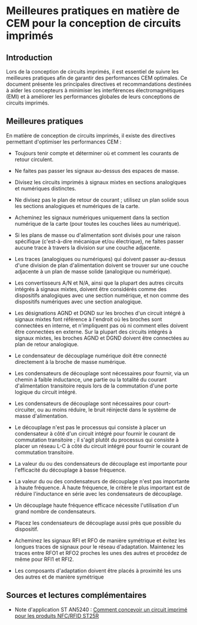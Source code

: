 # Meilleures pratiques en matière de CEM pour la conception de circuits imprimés

## Introduction

Lors de la conception de circuits imprimés, il est essentiel de suivre les meilleures pratiques afin de garantir des performances CEM optimales. Ce document présente les principales directives et recommandations destinées à aider les concepteurs à minimiser les interférences électromagnétiques (EMI) et à améliorer les performances globales de leurs conceptions de circuits imprimés.

## Meilleures pratiques

En matière de conception de circuits imprimés, il existe des directives permettant d'optimiser les performances CEM :

- Toujours tenir compte et déterminer où et comment les courants de retour circulent.
- Ne faites pas passer les signaux au-dessus des espaces de masse.
- Divisez les circuits imprimés à signaux mixtes en sections analogiques et numériques distinctes.
- Ne divisez pas le plan de retour de courant ; utilisez un plan solide sous les sections analogiques et numériques
de la carte.
- Acheminez les signaux numériques uniquement dans la section numérique de la carte (pour toutes les couches liées au numérique).
- Si les plans de masse ou d'alimentation sont divisés pour une raison spécifique (c'est-à-dire mécanique et/ou
électrique), ne faites passer aucune trace à travers la division sur une couche adjacente.
- Les traces (analogiques ou numériques) qui doivent passer au-dessus d'une division de plan d'alimentation doivent se trouver sur une couche
adjacente à un plan de masse solide (analogique ou numérique).
- Les convertisseurs A/N et N/A, ainsi que la plupart des autres circuits intégrés à signaux mixtes, doivent être considérés
comme des dispositifs analogiques avec une section numérique, et non comme des dispositifs numériques avec une section analogique.
- Les désignations AGND et DGND sur les broches d'un circuit intégré à signaux mixtes font référence à l'endroit où les
broches sont connectées en interne, et n'impliquent pas où ni comment elles doivent être
connectées en externe. Sur la plupart des circuits intégrés à signaux mixtes, les broches AGND et DGND
doivent être connectées au plan de retour analogique.
- Le condensateur de découplage numérique doit être connecté directement à la broche de masse numérique.
- Les condensateurs de découplage sont nécessaires pour fournir, via un chemin à faible inductance, une partie
ou la totalité du courant d'alimentation transitoire requis lors de la commutation d'une porte logique du circuit intégré.
- Les condensateurs de découplage sont nécessaires pour court-circuiter, ou au moins réduire, le bruit réinjecté
dans le système de masse d'alimentation.
- Le découplage n'est pas le processus qui consiste à placer un condensateur à côté d'un circuit intégré pour fournir le
courant de commutation transitoire ; il s'agit plutôt du processus qui consiste à placer un réseau L-C à côté
du circuit intégré pour fournir le courant de commutation transitoire.
- La valeur du ou des condensateurs de découplage est importante pour l'efficacité du découplage à basse fréquence.

- La valeur du ou des condensateurs de découplage n'est pas importante à haute fréquence. À haute
fréquence, le critère le plus important est de réduire l'inductance en série avec les
condensateurs de découplage.
- Un découplage haute fréquence efficace nécessite l'utilisation d'un grand nombre de condensateurs.
- Placez les condensateurs de découplage aussi près que possible du dispositif.
- Acheminez les signaux RFI et RFO de manière symétrique et évitez les longues traces de signaux pour le
réseau d'adaptation. Maintenez les traces entre RFO1 et RFO2 proches les unes des autres et
procédez de même pour RFI1 et RFI2.
- Les composants d'adaptation doivent être placés à proximité les uns des autres et de manière symétrique

## Sources et lectures complémentaires

- Note d'application ST AN5240 : [Comment concevoir un circuit imprimé pour les produits NFC/RFID ST25R](https://www.st.com/resource/en/application_note/an5240-layout-recommendations-for-the-design-of-boards-with-the-st25r391616b-1717b-18-19b-and-2020b-devices-stmicroelectronics.pdf)
